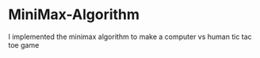 # MiniMax-Algorithm
I implemented the minimax algorithm to make a computer vs human tic tac toe game
